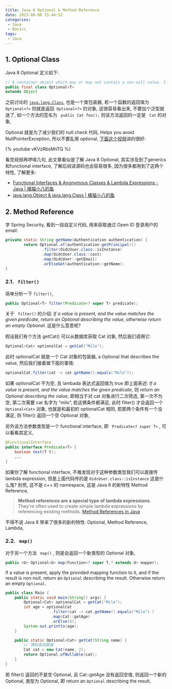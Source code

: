 ```yaml
---
title: Java 8 Optional & Method Reference
date: 2023-08-06 15:44:52
categories:
 - Java
 - Basics
tags:
 - Java
---
```


## 1. Optional Class

Java 8 Optional 定义如下:

```java
// A container object which may or may not contain a non-null value. If a value is present, `isPresent()` will return `true` and `get()` will return the value. 
public final class Optional<T>
extends Object
```

之前讨论的 [`java.lang.Class`](https://davidzhu.xyz/2023/08/05/Java/Basics/002-reflection-object-class/), 也是一个类包装器, 若一个函数的返回值为 ` Optional<?>` 则就是返回` Optional<?>` 的对象, 这很容易看出来, 不要加个泛型就迷了, 如一个方法的签名为 ` public Cat foo();`  则该方法返回的一定是 ` Cat`  的对象, 

Optional 就是为了减少我们的 null check 代码, Helps you avoid NullPointerException, 所以不要乱用 optional,  [下面这个视频](https://youtu.be/vKVzRbsMnTQ)讲的很好:

{% youtube vKVzRbsMnTQ %}

看完视频再啰嗦几句, 此文章看似是了解 Java 8 Optional, 其实涉及到了generics和functional interface, 了解后阅读源码也会容易很多, 因为很多都用到了这两个特性, 了解更多: 

- [Functional Interfaces & Anonymous Classes & Lambda Expressions - Java | 橘猫小八的鱼](https://davidzhu.xyz/2023/08/06/Java/Basics/003-functional-interfaces/)
- [java.lang.Object & java.lang.Class | 橘猫小八的鱼](https://davidzhu.xyz/2023/08/05/Java/Basics/002-reflection-object-class/)

## 2. Method Reference

学 Spring Security, 看到一段自定义代码, 用来获取通过 Open ID 登录用户的 email:

```java 
private static String getName(Authentication authentication) {
        return Optional.of(authentication.getPrincipal())
                .filter(OidcUser.class::isInstance)
                .map(OidcUser.class::cast)
                .map(OidcUser::getEmail)
                .orElseGet(authentication::getName);
}
```

### 2.1. ` filter()` 

简单分析一下 `filter()`, 

```java
public Optional<T> filter(Predicate<? super T> predicate);
```

关于 ` filter()` 的介绍: *If a value is present, and the value matches the given predicate, return an Optional describing the value, otherwise return an empty Optional.* 这是什么意思呢? 

假设我们有个方法 getCat() 可以从数据库获取 Cat 对象, 然后我们调用它:

``` java
Optional<Cat> optionalCat = getCat("Milo");
```

此时 optionalCat 就是一个 Cat 对象的包装器, a Optional that describes the value, 然后我们接着做下面的事情:

``` java
optionalCat.filter(cat -> cat.getName().equals("Milo"));
```

如果 optionalCat 不为空, 且 lambada 表达式返回值为 true 即上面表述: *If a value is present, and the value matches the given predicate,* 则 *return an Optional describing the value*, 即相当于对 cat 对象进行二次筛选, 第一次不为空, 第二次需要 cat 名字为 “milo”, 若这俩条件都满足, 此时 filter() 才会返回一个 `Optional<Cat>` 对象, 也就是和最初的 optionalCat 相同, 若那两个条件有一个没满足, 则 filter()  返回一个空 Optional 对象, 

另外该方法参数类型是一个 functional interface, 即 ` Predicate<? super T>` , 可以看看其定义, 

``` java
@FunctionalInterface
public interface Predicate<T> {
    boolean test(T t);
    ...
}
```

如果你了解 functional interface, 不难发现对于这种参数类型我们可以直接传 lambda expression, 但是上面代码传的是 `OidcUser.class::isInstance` 这是什么鬼?  别慌, 这不是 c++ 的 namespace, 这是 Java 8 的新特性 Method Reference, 

> **Method references are a special type of lambda expressions**. They're often used to create simple lambda expressions by referencing existing methods. [Method References in Java](https://www.baeldung.com/java-method-references)

不得不说 Java 8 带来了很多的新的特性: Optional, Method Reference, Lambda, 

### 2.2. ` map()` 

对于另一个方法 ` map()` , 则是会返回一个新类型的 Optional 对象, 

``` java
public <U> Optional<U> map(Function<? super T,? extends U> mapper);
```

If a value is present, apply the provided mapping function to it, and if the result is non-null, return an `Optional` describing the result. Otherwise return an empty `Optional`.

```java
public class Main {
    public static void main(String[] args) {
        Optional<Cat> optionalCat = getCat("Milo");
        int age = optionalCat
                    .filter(cat -> cat.getName().equals("Milo") )
                    .map(Cat::getAge) 
                    .orElse(0);
        System.out.println(age);
    }

    public static Optional<Cat> getCat(String name) {
        // 模拟查找数据
        Cat cat = new Cat(name, 2);
        return Optional.ofNullable(cat);
    }
}
```

若 filter() 返回的不是空 Optional, 且 Cat::getAge 没有返回空值, 则返回一个新的 Optional, 类型为 Optional<Integer>,  即 return an `Optional` describing the result, 
